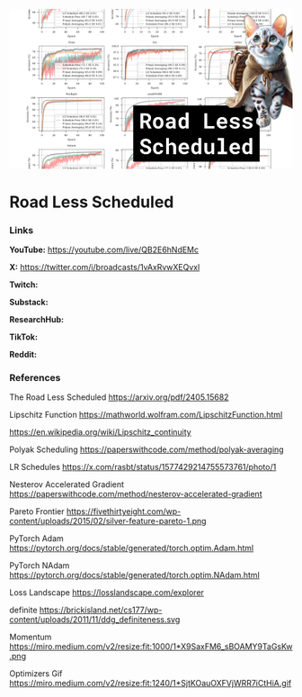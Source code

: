 ![thumbnail](thumbnail.png)

# Road Less Scheduled

### Links

**YouTube:** https://youtube.com/live/QB2E6hNdEMc

**X:** https://twitter.com/i/broadcasts/1vAxRvwXEQvxl

**Twitch:**

**Substack:**

**ResearchHub:**

**TikTok:**

**Reddit:**

### References

The Road Less Scheduled
https://arxiv.org/pdf/2405.15682

Lipschitz Function
https://mathworld.wolfram.com/LipschitzFunction.html

https://en.wikipedia.org/wiki/Lipschitz_continuity

Polyak Scheduling
https://paperswithcode.com/method/polyak-averaging

LR Schedules
https://x.com/rasbt/status/1577429214755573761/photo/1

Nesterov Accelerated Gradient
https://paperswithcode.com/method/nesterov-accelerated-gradient

Pareto Frontier
https://fivethirtyeight.com/wp-content/uploads/2015/02/silver-feature-pareto-1.png

PyTorch Adam
https://pytorch.org/docs/stable/generated/torch.optim.Adam.html

PyTorch NAdam
https://pytorch.org/docs/stable/generated/torch.optim.NAdam.html

Loss Landscape
https://losslandscape.com/explorer

definite
https://brickisland.net/cs177/wp-content/uploads/2011/11/ddg_definiteness.svg

Momentum
https://miro.medium.com/v2/resize:fit:1000/1*X9SaxFM6_sBOAMY9TaGsKw.png

Optimizers Gif
https://miro.medium.com/v2/resize:fit:1240/1*SjtKOauOXFVjWRR7iCtHiA.gif

